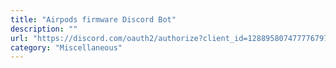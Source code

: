 ```yaml
---
title: "Airpods firmware Discord Bot"
description: ""
url: "https://discord.com/oauth2/authorize?client_id=1288958074777767978&permissions=1126589552651504&integration_type=0&scope=bot+applications.commands"
category: "Miscellaneous"
---
```

